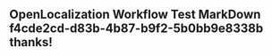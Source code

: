 <properties
ms.topic="hero-topic"
ms.test1="hero-topic"
ms.test2="test"/>

## OpenLocalization Workflow Test MarkDown f4cde2cd-d83b-4b87-b9f2-5b0bb9e8338b thanks!
